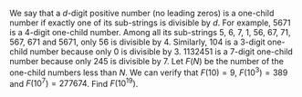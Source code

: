 We say that a $d$-digit positive number (no leading zeros) is a one-child number if exactly one of its sub-strings is divisible by $d$.
For example, $5671$ is a $4$-digit one-child number. Among all its sub-strings $5$, $6$, $7$, $1$, $56$, $67$, $71$, $567$, $671$ and $5671$, only $56$ is divisible by $4$.
Similarly, $104$ is a $3$-digit one-child number because only $0$ is divisible by $3$.
$1132451$ is a $7$-digit one-child number because only $245$ is divisible by $7$.
Let $F(N)$ be the number of the one-child numbers less than $N$.
We can verify that $F(10) = 9$, $F(10^3) = 389$ and $F(10^7) = 277674$.
Find $F(10^{19})$.